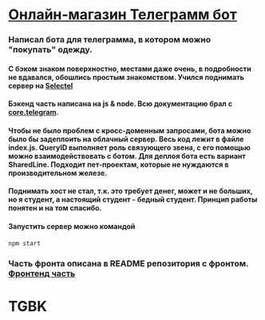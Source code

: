 # [Онлайн-магазин Телеграмм бот](https://t.me/AllInEndTo_bot)

### Написал бота для телеграмма, в котором можно "покупать" одежду.

#### С бэком знаком поверхностно, местами даже очень, в подробности не вдавался, обошлись простым знакомством. Учился поднимать сервер на [Selectel](https://selectel.ru/)

#### Бэкенд часть написана на js & node. Всю документацию брал с [core.telegram](https://core.telegram.org/bots/api).
#### Чтобы не было проблем с кросс-доменным запросами, бота можно было бы задеплоить на облачный сервер. Весь код лежит в файле index.js. QueryID выполняет роль связующего звена, с его помощью можно взаимодействовать с ботом. Для деплоя бота есть вариант SharedLine. Подходит пет-проектам, которые не нуждаются в производительном железе.
#### Поднимать хост не стал, т.к. это требует денег, может и не больших, но я студент, а настоящий студент - бедный студент. Принцип работы понятен и на том спасибо.

#### Запустить сервер можно командой
`npm start`

### Часть фронта описана в README репозитория с фронтом. [Фронтенд часть](https://github.com/AllInEndTo/tg-bot-react)
# TGBK
